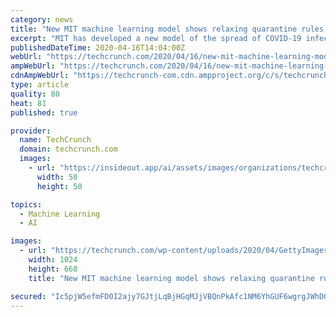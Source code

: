```yaml
---
category: news
title: "New MIT machine learning model shows relaxing quarantine rules will spike COVID-19 cases"
excerpt: "MIT has developed a new model of the spread of COVID-19 infection, based on publicly available data, combined with established epidemiological equations about outbreaks, and neural network-based inference. The model, described in a new report, proves accurate when trained on data spanning late January to early March in terms of anticipating the ..."
publishedDateTime: 2020-04-16T14:04:00Z
webUrl: "https://techcrunch.com/2020/04/16/new-mit-machine-learning-model-shows-relaxing-quarantine-rules-will-spike-covid-19-cases/"
ampWebUrl: "https://techcrunch.com/2020/04/16/new-mit-machine-learning-model-shows-relaxing-quarantine-rules-will-spike-covid-19-cases/amp/"
cdnAmpWebUrl: "https://techcrunch-com.cdn.ampproject.org/c/s/techcrunch.com/2020/04/16/new-mit-machine-learning-model-shows-relaxing-quarantine-rules-will-spike-covid-19-cases/amp/"
type: article
quality: 80
heat: 81
published: true

provider:
  name: TechCrunch
  domain: techcrunch.com
  images:
    - url: "https://insideout.app/ai/assets/images/organizations/techcrunch.com-50x50.jpg"
      width: 50
      height: 50

topics:
  - Machine Learning
  - AI

images:
  - url: "https://techcrunch.com/wp-content/uploads/2020/04/GettyImages-1210095941.jpg?w=1024"
    width: 1024
    height: 668
    title: "New MIT machine learning model shows relaxing quarantine rules will spike COVID-19 cases"

secured: "Ic5pjW5efmFD0I2ajy7GJtjLqBjHGqMJjVBQnPkAfc1NM6YhGUF6wgrgJWhDOVMWMBIdv99/1gLXRpsAjJ1Bv/BKN6G3vaeeZVCzdh1yPOTeFAj8UGGKTtr2D8pX02br6WEJFDritUcXkABKutGgMdwDgER1+gx+2j87uPYNmtLssXM07hv37BuUkQuVpX/8qNtfE5HS/EviiE3oZIUCx2iTVWr2DlPEZAWc6tBSmAXrvaRRRP/OB9chkgg6DH30btSwlKOawEYMLJXwmfhTV4wQfRGWZ9pn35NJKQstKEw0dpNid9/Q+Qh060vUcyvUehWWzKCPyA/TEm22oSt4AcGPGuR7nu1k9fXkfJTF6RjkY37MjVaOeKBV9bzHjcSw/hbVmVsSiKZckNX0NAPy3v2mAhKa/fDbI7nLKtPsxP/aSbN8CcaKsdvxUgxp3LMuN5GH6vYdQgERVVq/VI+/CcyqNcN/Mg4Kdyf7hXh/x4Y=;d5cEYVWagWSSOP8rflHeZw=="
---
```


